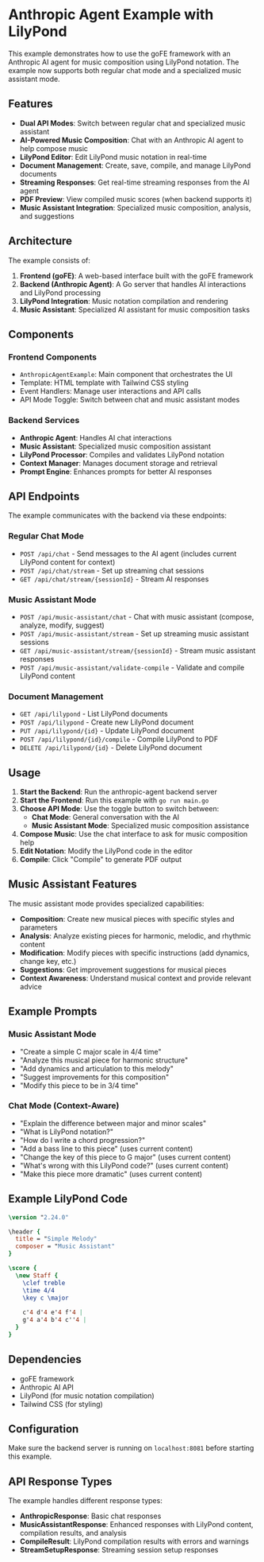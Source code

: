 # Anthropic Agent Example with LilyPond

This example demonstrates how to use the goFE framework with an Anthropic AI agent for music composition using LilyPond notation. The example now supports both regular chat mode and a specialized music assistant mode.

## Features

- **Dual API Modes**: Switch between regular chat and specialized music assistant
- **AI-Powered Music Composition**: Chat with an Anthropic AI agent to help compose music
- **LilyPond Editor**: Edit LilyPond music notation in real-time
- **Document Management**: Create, save, compile, and manage LilyPond documents
- **Streaming Responses**: Get real-time streaming responses from the AI agent
- **PDF Preview**: View compiled music scores (when backend supports it)
- **Music Assistant Integration**: Specialized music composition, analysis, and suggestions

## Architecture

The example consists of:

1. **Frontend (goFE)**: A web-based interface built with the goFE framework
2. **Backend (Anthropic Agent)**: A Go server that handles AI interactions and LilyPond processing
3. **LilyPond Integration**: Music notation compilation and rendering
4. **Music Assistant**: Specialized AI assistant for music composition tasks

## Components

### Frontend Components

- `AnthropicAgentExample`: Main component that orchestrates the UI
- Template: HTML template with Tailwind CSS styling
- Event Handlers: Manage user interactions and API calls
- API Mode Toggle: Switch between chat and music assistant modes

### Backend Services

- **Anthropic Agent**: Handles AI chat interactions
- **Music Assistant**: Specialized music composition assistant
- **LilyPond Processor**: Compiles and validates LilyPond notation
- **Context Manager**: Manages document storage and retrieval
- **Prompt Engine**: Enhances prompts for better AI responses

## API Endpoints

The example communicates with the backend via these endpoints:

### Regular Chat Mode
- `POST /api/chat` - Send messages to the AI agent (includes current LilyPond content for context)
- `POST /api/chat/stream` - Set up streaming chat sessions
- `GET /api/chat/stream/{sessionId}` - Stream AI responses

### Music Assistant Mode
- `POST /api/music-assistant/chat` - Chat with music assistant (compose, analyze, modify, suggest)
- `POST /api/music-assistant/stream` - Set up streaming music assistant sessions
- `GET /api/music-assistant/stream/{sessionId}` - Stream music assistant responses
- `POST /api/music-assistant/validate-compile` - Validate and compile LilyPond content

### Document Management
- `GET /api/lilypond` - List LilyPond documents
- `POST /api/lilypond` - Create new LilyPond document
- `PUT /api/lilypond/{id}` - Update LilyPond document
- `POST /api/lilypond/{id}/compile` - Compile LilyPond to PDF
- `DELETE /api/lilypond/{id}` - Delete LilyPond document

## Usage

1. **Start the Backend**: Run the anthropic-agent backend server
2. **Start the Frontend**: Run this example with `go run main.go`
3. **Choose API Mode**: Use the toggle button to switch between:
   - **Chat Mode**: General conversation with the AI
   - **Music Assistant Mode**: Specialized music composition assistance
4. **Compose Music**: Use the chat interface to ask for music composition help
5. **Edit Notation**: Modify the LilyPond code in the editor
6. **Compile**: Click "Compile" to generate PDF output

## Music Assistant Features

The music assistant mode provides specialized capabilities:

- **Composition**: Create new musical pieces with specific styles and parameters
- **Analysis**: Analyze existing pieces for harmonic, melodic, and rhythmic content
- **Modification**: Modify pieces with specific instructions (add dynamics, change key, etc.)
- **Suggestions**: Get improvement suggestions for musical pieces
- **Context Awareness**: Understand musical context and provide relevant advice

## Example Prompts

### Music Assistant Mode
- "Create a simple C major scale in 4/4 time"
- "Analyze this musical piece for harmonic structure"
- "Add dynamics and articulation to this melody"
- "Suggest improvements for this composition"
- "Modify this piece to be in 3/4 time"

### Chat Mode (Context-Aware)
- "Explain the difference between major and minor scales"
- "What is LilyPond notation?"
- "How do I write a chord progression?"
- "Add a bass line to this piece" (uses current content)
- "Change the key of this piece to G major" (uses current content)
- "What's wrong with this LilyPond code?" (uses current content)
- "Make this piece more dramatic" (uses current content)

## Example LilyPond Code

```lilypond
\version "2.24.0"

\header {
  title = "Simple Melody"
  composer = "Music Assistant"
}

\score {
  \new Staff {
    \clef treble
    \time 4/4
    \key c \major
    
    c'4 d'4 e'4 f'4 |
    g'4 a'4 b'4 c''4 |
  }
}
```

## Dependencies

- goFE framework
- Anthropic AI API
- LilyPond (for music notation compilation)
- Tailwind CSS (for styling)

## Configuration

Make sure the backend server is running on `localhost:8081` before starting this example.

## API Response Types

The example handles different response types:

- **AnthropicResponse**: Basic chat responses
- **MusicAssistantResponse**: Enhanced responses with LilyPond content, compilation results, and analysis
- **CompileResult**: LilyPond compilation results with errors and warnings
- **StreamSetupResponse**: Streaming session setup responses 